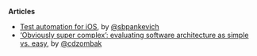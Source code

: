 **Articles**


* [Test automation for iOS](https://tech.blacklane.com/2015/12/13/test-automation-for-ios/), by [@sbpankevich](https://twitter.com/sbpankevich)
* [‘Obviously super complex’: evaluating software architecture as simple vs. easy](https://www.dzombak.com/blog/2015/12/-Obviously-super-complex---evaluating-software-architecture-as-simple-vs--easy-.html), by [@cdzombak](https://twitter.com/cdzombak)
